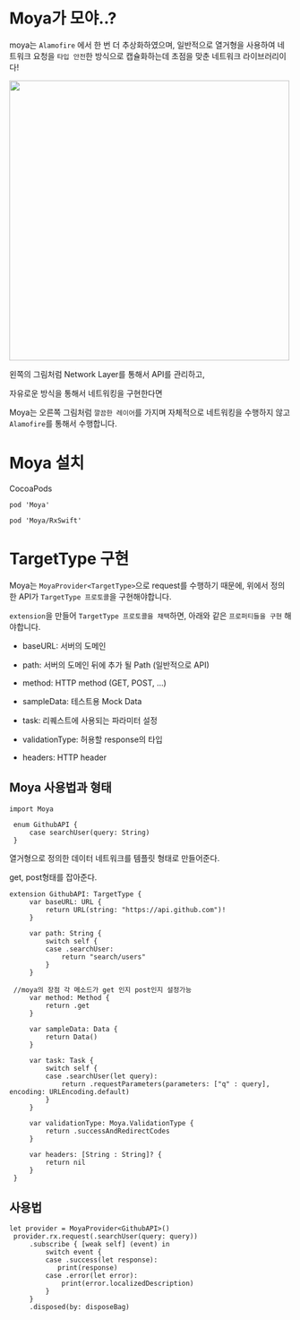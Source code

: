 # Moya가 모야..?

moya는 `Alamofire` 에서 한 번 더 추상화하였으며, 일반적으로 열거형을 사용하여 네트워크 요청을 `타입 안전`한 방식으로 캡슐화하는데 초점을 맞춘 네트워크 라이브러리이다!

<img width = "500"  src = "https://blog.kakaocdn.net/dn/bckeFe/btrajOCBdhS/89nTanc6dkJSlesiZHfOs0/img.png">

왼쪽의 그림처럼 Network Layer를 통해서 API를 관리하고,

자유로운 방식을 통해서 네트워킹을 구현한다면

Moya는 오른쪽 그림처럼 `깔끔한 레이어`를 가지며 자체적으로 네트워킹을 수행하지 않고 `Alamofire`를 통해서 수행합니다.


# Moya 설치
CocoaPods

```
pod 'Moya'

pod 'Moya/RxSwift'
```

# TargetType 구현

Moya는 `MoyaProvider<TargetType>`으로 request를 수행하기 때문에, 위에서 정의한 API가 `TargetType 프로토콜`을 구현해야합니다.

`extension`을 만들어 `TargetType 프로토콜을 채택`하면, 아래와 같은 `프로퍼티들을 구현` 해야합니다.

* baseURL: 서버의 도메인

* path: 서버의 도메인 뒤에 추가 될 Path (일반적으로 API)

* method: HTTP method (GET, POST, …)

* sampleData: 테스트용 Mock Data

* task: 리퀘스트에 사용되는 파라미터 설정

* validationType: 허용할 response의 타입

* headers: HTTP header

## Moya 사용법과 형태

```
import Moya

 enum GithubAPI {
     case searchUser(query: String)
 }
```

열거형으로 정의한 데이터 네트워크를 템플릿 형태로 만들어준다.

get, post형태를 잡아준다.

```
extension GithubAPI: TargetType {
     var baseURL: URL {
         return URL(string: "https://api.github.com")!
     }

     var path: String {
         switch self {
         case .searchUser:
             return "search/users"
         }
     }

 //moya의 장점 각 메소드가 get 인지 post인지 설정가능
     var method: Method {
         return .get
     }

     var sampleData: Data {
         return Data()
     }

     var task: Task {
         switch self {
         case .searchUser(let query):
             return .requestParameters(parameters: ["q" : query], encoding: URLEncoding.default)
         }
     }

     var validationType: Moya.ValidationType {
         return .successAndRedirectCodes
     }

     var headers: [String : String]? {
         return nil
     }
 }
```

## 사용법

```
let provider = MoyaProvider<GithubAPI>()
 provider.rx.request(.searchUser(query: query))
     .subscribe { [weak self] (event) in
         switch event {
         case .success(let response):
            print(response)
         case .error(let error):
             print(error.localizedDescription)
         }
     }
     .disposed(by: disposeBag)
```
